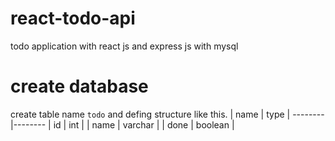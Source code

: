 # react-todo-api
 todo application with react js and express js with mysql

# create database

create table name `todo` and defing structure like this.
| name  | type  |
--------|--------
| id    | int       |
| name  | varchar   |
| done  | boolean   |

